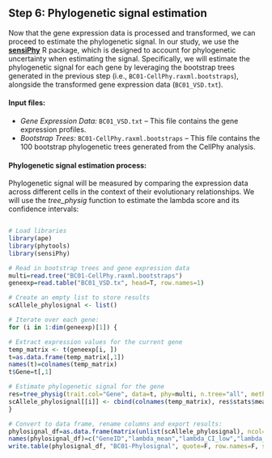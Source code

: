 ## Step 6: Phylogenetic signal estimation

Now that the gene expression data is processed and transformed, we can proceed to estimate the phylogenetic signal. In our study, we use the [**sensiPhy**](https://www.rdocumentation.org/packages/sensiPhy/versions/0.8.5) R package, which is designed to account for phylogenetic uncertainty when estimating the signal. Specifically, we will estimate the phylogenetic signal for each gene by leveraging the bootstrap trees generated in the previous step (i.e., `BC01-CellPhy.raxml.bootstraps`), alongside the transformed gene expression data (`BC01_VSD.txt`).

#### Input files:
- *Gene Expression Data:* `BC01_VSD.txt` – This file contains the gene expression profiles.
- *Bootstrap Trees:* `BC01-CellPhy.raxml.bootstraps` – This file contains the 100 bootstrap phylogenetic trees generated from the CellPhy analysis.

#### Phylogenetic signal estimation process:
Phylogenetic signal will be measured by comparing the expression data across different cells in the context of their evolutionary relationships. We will use the *tree_physig* function to estimate the lambda score and its confidence intervals:

```r

# Load libraries
library(ape)
library(phytools)
library(sensiPhy)

# Read in bootstrap trees and gene expression data
multi=read.tree("BC01-CellPhy.raxml.bootstraps")
geneexp=read.table("BC01_VSD.tx", head=T, row.names=1)

# Create an empty list to store results
scAllele_phylosignal <- list()

# Iterate over each gene:
for (i in 1:dim(geneexp)[1]) {

# Extract expression values for the current gene
temp_matrix <- t(geneexp[i, ])
t=as.data.frame(temp_matrix[,1])
names(t)=colnames(temp_matrix)
t$Gene=t[,1]

# Estimate phylogenetic signal for the gene
res=tree_physig(trait.col="Gene", data=t, phy=multi, n.tree="all", method="lambda")
scAllele_phylosignal[[i]] <- cbind(colnames(temp_matrix), res$stats$mean[1], res$stats$CI_low[1], res$stats$CI_high[1],res$stats$mean[2], res$stats$CI_low[2], res$stats$CI_high[2])
}

# Convert to data frame, rename columns and export results:
phylosignal_df=as.data.frame(matrix(unlist(scAllele_phylosignal), ncol=7, byrow=T))
names(phylosignal_df)=c("GeneID","lambda_mean","lambda_CI_low","lambda_CI_high","pvalue_mean","pvalue_CI_low","pvalue_CI_high")
write.table(phylosignal_df, "BC01-Phylosignal", quote=F, row.names=F, sep="\t")
```

